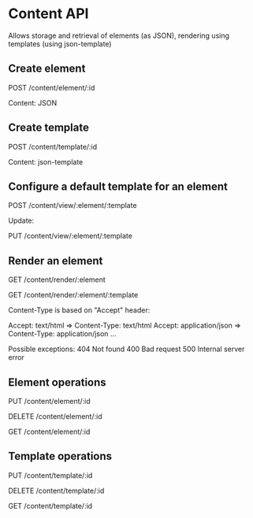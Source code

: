 
Content API
===========

Allows storage and retrieval of elements (as JSON), rendering using templates (using json-template)


Create element
--------------

POST /content/element/:id

Content: JSON


Create template
---------------

POST /content/template/:id

Content: json-template


Configure a default template for an element
-------------------------------------------

POST /content/view/:element/:template

Update:

PUT /content/view/:element/:template


Render an element
-----------------

GET /content/render/:element

GET /content/render/:element/:template

Content-Type is based on "Accept" header:

Accept: text/html => Content-Type: text/html
Accept: application/json => Content-Type: application/json
...

Possible exceptions:
404 Not found
400 Bad request
500 Internal server error


Element operations
------------------

PUT    /content/element/:id

DELETE /content/element/:id

GET    /content/element/:id


Template operations
-------------------

PUT    /content/template/:id

DELETE /content/template/:id

GET    /content/template/:id


